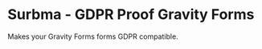 Surbma - GDPR Proof Gravity Forms
=================================

Makes your Gravity Forms forms GDPR compatible.
